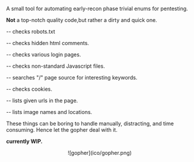 A small tool for automating early-recon phase trivial enums for pentesting.

**Not** a top-notch quality code,but rather a dirty and quick one.


-- checks robots.txt

-- checks hidden html comments.

-- checks various login pages.

-- checks non-standard Javascript files.

-- searches "/" page source for interesting keywords.

-- checks cookies.

-- lists given urls in the page.

-- lists image names and locations.

These things can be boring to handle manually, distracting, and time consuming. Hence let the gopher deal with it.

**currently WIP.**

<p align="center">
![gopher](ico/gopher.png)
</p>